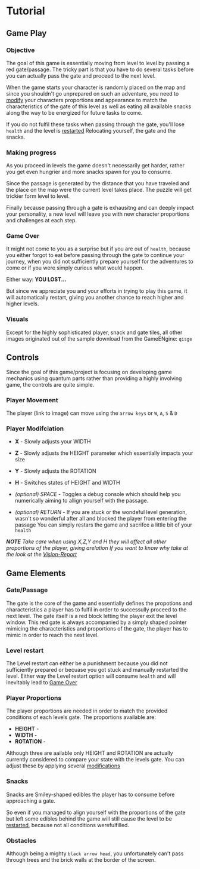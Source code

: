 # Tutorial

## Game Play

### Objective

The goal of this game is essentially moving from level to level by passing a red gate/passage.
The tricky part is that you have to do several tasks before you can actually pass the gate and proceed to the next level.

When the game starts your character is randomly placed on the map and since you shouldn't go unprepared on such an adventure, you need to [modify](#player-modification) your characters proportions and appearance to match the characteristics of the gate of this level
as well as eating all available snacks along the way to be energized for future tasks to come.

If you do not fulfil these tasks when passing through the gate, you'll lose `health` and the level is [restarted](#level-restart)
Relocating yourself, the gate and the snacks.



### Making progress

As you proceed in levels the game doesn't necessarily get harder, rather you get even hungrier and more snacks spawn for you to consume.

Since the passage is generated by the distance that you have traveled and the place on the map were the current level takes place.
The puzzle will get trickier form level to level.

Finally because passing through a gate is exhausitng and can deeply impact your personality,
a new level will leave you with new character proportions and challenges at each step.



### Game Over
It might not come to you as a surprise but if you are out of `health`, because you either forgot to eat before passing through the gate to continue your journey, 
when you did not sufficiently prepare yourself for the adventures to come or if you were simply curious what would happen. 
 
Either way: **YOU LOST...** 

But since we appreciate you and your efforts in trying to play this game, it will automatically restart, giving you another chance to reach higher and higher levels. 


### Visuals
Except for the highly sophisticated player, snack and gate tiles, all other images originated out of the sample download from the GameENgine: `qisge` 

## Controls

Since the goal of this game/project is focusing on developing game mechanics using quantum parts 
rather than providing a highly involving game, the controls are quite simple.
 
### Player Movement
The player (link to image) can move using the `arrow keys` or `W`, `A`, `S` & `D`

### Player Modifciation

* **X** - Slowly adjusts your WIDTH 
* **Z** - Slowly adjusts the HEIGHT parameter which essentially impacts your size 
* **Y** - Slowly adjusts the ROTATION
* **H** - Switches states of HEIGHT and WIDTH  

* *(optional) SPACE* -  Toggles a debug console which should help you numerically aiming to allign yourself with the passage.
* *(optional) RETURN* - If you are stuck or the wondeful level generation, wasn't so wonderful after all and blocked the player from entering the passage
You can simply restars the game and sacrifce a little bit of your `health`

***NOTE** Take care when using  X,Z,Y and H they will affect all other proportions of the player, giving arelation  If you want to know why take at the look at the [Vision-Report]()*


## Game Elements

### Gate/Passage
The gate is the core of the game and essentially defines the propotions and characteristics a player has to fulfil in order to successully proceed to the next level.
The gate itself is a red block letting the player exit the level window. This red gate is always accompanied by a simply shaped pointer mimicing the characteristics and proportions of the gate, the player has to mimic in order to reach the next level. 

### Level restart
The Level restart can either be a punishment because you did not sufficiently prepared or becuase you got stuck and manually restarted the level.
Either way the Level restart option will consume `health` and will inevitably lead to [Game Over](game-over) 


### Player Proportions

The player proportions are needed in order to match the provided conditions of each levels gate.
The proportions available are:

* **HEIGHT** -
* **WIDTH** -
* **ROTATION** - 

Although three are aailable only HEIGHT and ROTATION are actually currently considered to compare your state with the levels gate.
You can adjust these by applying several [modifications](player-modifications)

### Snacks
Snacks are Smiley-shaped edibles the player has to consume before approaching a gate.

So even if you managed to align yourself with the proportions of the gate but left some edibles behind 
the game will still cause the level to be [restarted](level-restart), because not all conditions werefulfilled.

### Obstacles 
Although being a mighty `black arrow head`, you unfortunately can't pass through trees and the brick walls at the border of the screen.


